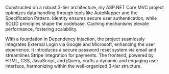 Constructed on a robust 3-tier architecture, my ASP.NET Core MVC project optimizes data handling through tools like AutoMapper and the Specification Pattern. Identity ensures secure user authentication, while SOLID principles shape the codebase. Caching mechanisms elevate performance, fostering scalability.

With a foundation in Dependency Injection, the project seamlessly integrates External Login via Google and Microsoft, enhancing the user experience. It introduces a secure password reset system via email and streamlines Stripe integration for payments. The frontend, powered by HTML, CSS, JavaScript, and jQuery, crafts a dynamic and engaging user interface, harmonizing within the well-organized 3-tier structure.
